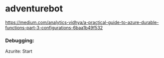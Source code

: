 # adventurebot

https://medium.com/analytics-vidhya/a-practical-guide-to-azure-durable-functions-part-3-configurations-6baa1b49f532

### Debugging:

Azurite: Start
